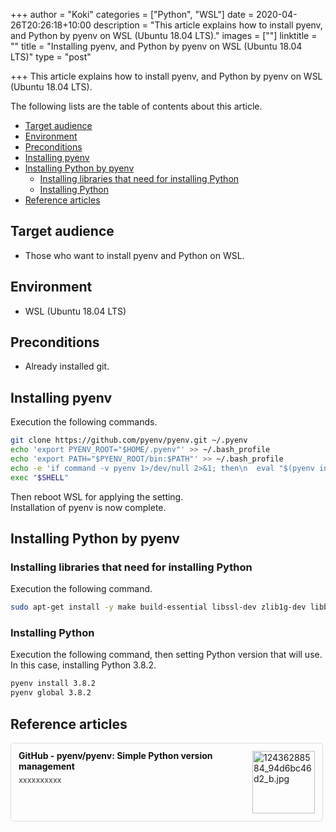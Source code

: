 ﻿+++
author = "Koki"
categories = ["Python", "WSL"]
date = 2020-04-26T20:26:18+10:00
description = "This article explains how to install pyenv, and Python by pyenv on WSL (Ubuntu 18.04 LTS)."
images = [""]
linktitle = ""
title = "Installing pyenv, and Python by pyenv on WSL (Ubuntu 18.04 LTS)"
type = "post"

+++
This article explains how to install pyenv, and Python by pyenv on WSL (Ubuntu 18.04 LTS).

The following lists are the table of contents about this article.

- <font color="#1111cc">[Target audience](#target-audience)</font>
- <font color="#1111cc">[Environment](#environment)</font>
- <font color="#1111cc">[Preconditions](#preconditions)</font>
- <font color="#1111cc">[Installing pyenv](#installing-pyenv)</font>
- <font color="#1111cc">[Installing Python by pyenv](#installing-python-by-pyenv)</font>
  - <font color="#1111cc">[Installing libraries that need for installing Python](#installing-libraries-that-need-for-installing-python)</font>
  - <font color="#1111cc">[Installing Python](#installing-python)</font>
- <font color="#1111cc">[Reference articles](#reference-articles)</font>


## Target audience
- Those who want to install pyenv and Python on WSL.


## Environment
- WSL (Ubuntu 18.04 LTS)


## Preconditions
- Already installed git.


## Installing pyenv
Execution the following commands.
```bash
git clone https://github.com/pyenv/pyenv.git ~/.pyenv
echo 'export PYENV_ROOT="$HOME/.pyenv"' >> ~/.bash_profile
echo 'export PATH="$PYENV_ROOT/bin:$PATH"' >> ~/.bash_profile
echo -e 'if command -v pyenv 1>/dev/null 2>&1; then\n  eval "$(pyenv init -)"\nfi' >> ~/.bash_profile
exec "$SHELL"
```

Then reboot WSL for applying the setting.  
Installation of pyenv is now complete.

## Installing Python by pyenv

### Installing libraries that need for installing Python

Execution the following command.
```bash
sudo apt-get install -y make build-essential libssl-dev zlib1g-dev libbz2-dev libreadline-dev libsqlite3-dev wget curl llvm libncurses5-dev libncursesw5-dev xz-utils tk-dev
```

### Installing Python

Execution the following command, then setting Python version that will use.  
In this case, installing Python 3.8.2.
```bash
pyenv install 3.8.2
pyenv global 3.8.2
```


## Reference articles
<div class="blog-card" style="padding:12px;margin:15px 0;border:1px solid #ddd;word-wrap:break-word;max-width:474px;width:auto;border-radius:5px;"><div class="blog-card-thumbnail" style="float:right;"><a href="https://github.com/pyenv/pyenv#basic-github-checkout" class="blog-card-thumbnail-link" target="_blank"><img src="http://capture.heartrails.com/120x120/shorten?https://github.com/pyenv/pyenv#basic-github-checkout" class="blog-card-thumb-image wp-post-image" alt="12436288584_94d6bc46d2_b.jpg" style="width:100px;height:100px;"></a></div><div class="blog-card-content" style="margin-left:0;margin-right:110px;line-height:120%;"><div class="blog-card-title" style="margin-bottom:5px;"><a href="https://github.com/pyenv/pyenv#basic-github-checkout" class="blog-card-title-link" style="font-weight:bold;text-decoration:none;color:#111;" target="_blank">GitHub - pyenv/pyenv: Simple Python version management</a></div><div class="blog-card-excerpt" style="color:#333;font-size:90%;">xxxxxxxxxx</div></div><div class="blog-card-footer" style="font-size:70%;color:#777;margin-top:10px;clear:both;"><span class="blog-card-hatena"><a href="http://b.hatena.ne.jp/entry/https://github.com/pyenv/pyenv#basic-github-checkout" target="_blank"><img border="0" src="http://b.hatena.ne.jp/entry/image/https://github.com/pyenv/pyenv#basic-github-checkout" border="0" alt="" /></a></span></div></div>



